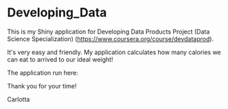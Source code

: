 # Developing_Data
This is my Shiny application for Developing Data Products Project (Data Science Specialization) (https://www.coursera.org/course/devdataprod).

It's very easy and friendly. My application calculates how many calories we can eat to arrived to our ideal weight!

The application run here: 

Thank you for your time!

Carlotta
